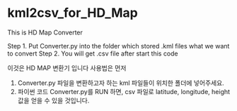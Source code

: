 # kml2csv_for_HD_Map

This is HD Map Converter

Step 1. Put Converter.py into the folder which stored .kml files what we want to convert
Step 2. You will get .csv file after start this code


이것은 HD MAP 변환기 입니다
사용법은 먼저
1. Converter.py 파일을 변환하고자 하는 kml 파일들이 위치한 폴더에 넣어주세요.
2. 파이썬 코드 Converter.py를 RUN 하면, csv 파일로 latitude, longitude, height 값을 얻을 수 있을 것입니다.
